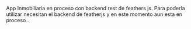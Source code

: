 App Inmobiliaria en proceso con backend rest de feathers js. Para poderla utilizar necesitan el backend de featherjs y en este momento aun esta en proceso .
